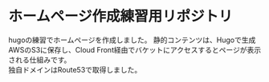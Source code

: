 # ホームページ作成練習用リポジトリ
hugoの練習でホームページを作成しました。
静的コンテンツは、Hugoで生成  
AWSのS3に保存し、Cloud Front経由でバケットにアクセスするとページが表示される仕組みです。  
独自ドメインはRoute53で取得しました。
